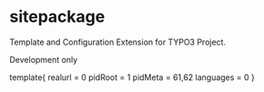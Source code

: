 # sitepackage
Template and Configuration Extension for TYPO3 Project.
 
Development only

template{
  realurl = 0
  pidRoot = 1 
  pidMeta = 61,62
  languages = 0
 }
